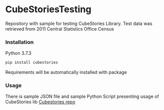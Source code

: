 # CubeStoriesTesting
Repository with sample for testing CubeStories Library. Test data was retrieved from 2011 Central Statistics Office Census

### Installation
Python 3.7.3
```python
pip install cubestories
```
Requirements will be automatically installed with package

### Usage
There is sample JSON file and sample Python Script presenting usage of CubeStories lib
[Cubestories repo](https://github.com/MaciejJanowski/CubeStories)



